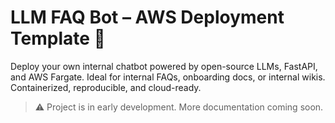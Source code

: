 # LLM FAQ Bot – AWS Deployment Template 🚀

Deploy your own internal chatbot powered by open-source LLMs, FastAPI, and AWS Fargate. Ideal for internal FAQs, onboarding docs, or internal wikis. Containerized, reproducible, and cloud-ready.

> ⚠️ Project is in early development. More documentation coming soon.
